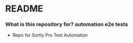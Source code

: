 # README #

### What is this repository for? automation e2e tests ###

* Repo for Sortly Pro Test Automation 

